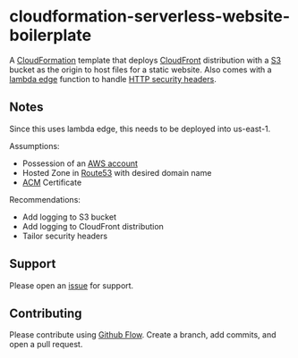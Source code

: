 # cloudformation-serverless-website-boilerplate

A [CloudFormation](https://aws.amazon.com/cloudformation/) template that deploys [CloudFront](https://docs.aws.amazon.com/AmazonCloudFront/latest/DeveloperGuide/Introduction.html) distribution with a [S3](https://aws.amazon.com/s3/) bucket as the origin to host files for a static website. Also comes with a [lambda edge](https://aws.amazon.com/lambda/edge/) function to handle [HTTP security headers](https://www.keycdn.com/blog/http-security-headers).

## Notes
Since this uses lambda edge, this needs to be deployed into us-east-1.

Assumptions:
- Possession of an [AWS account](https://aws.amazon.com/account/)
- Hosted Zone in [Route53](https://aws.amazon.com/route53/) with desired domain name
- [ACM](https://aws.amazon.com/certificate-manager/) Certificate

Recommendations:
- Add logging to S3 bucket
- Add logging to CloudFront distribution
- Tailor security headers

## Support

Please open an [issue](https://github.com/ndchristian/cloudformation-serverless-website-boilerplate/issues) for support.

## Contributing

Please contribute using [Github Flow](https://guides.github.com/introduction/flow/). Create a branch, add commits, and open a pull request.
